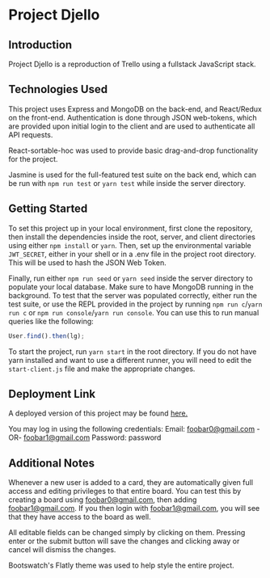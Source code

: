 # Project Djello

## Introduction
Project Djello is a reproduction of Trello using a fullstack JavaScript stack. 

## Technologies Used
This project uses Express and MongoDB on the back-end, and React/Redux on the front-end. Authentication is done through JSON web-tokens, which are provided upon initial login to the client and are used to authenticate all API requests.

React-sortable-hoc was used to provide basic drag-and-drop functionality for the project.

Jasmine is used for the full-featured test suite on the back end, which can be run with `npm run test` or `yarn test` while inside the server directory.

## Getting Started
To set this project up in your local environment, first clone the repository, then install the dependencies inside the root, server, and client directories using either `npm install` or `yarn`. Then, set up the environmental variable `JWT_SECRET`, either in your shell or in a .env file in the project root directory. This will be used to hash the JSON Web Token. 

Finally, run either `npm run seed` or `yarn seed` inside the server directory to populate your local database. Make sure to have MongoDB running in the background. To test that the server was populated correctly, either run the test suite, or use the REPL provided in the project by running `npm run c`/`yarn run c` or `npm run console`/`yarn run console`. You can use this to run manual queries like the following:

```javascript
User.find().then(lg);
```

To start the project, run `yarn start` in the root directory. If you do not have yarn installed and want to use a different runner, you will need to edit the `start-client.js` file and make the appropriate changes.

## Deployment Link
A deployed version of this project may be found [here.](https://salty-dawn-77328.herokuapp.com/)

You may log in using the following credentials:
Email: foobar0@gmail.com -OR- foobar1@gmail.com
Password: password

## Additional Notes
Whenever a new user is added to a card, they are automatically given full access and editing privileges to that entire board. You can test this by creating a board using foobar0@gmail.com, then adding foobar1@gmail.com. If you then login with foobar1@gmail.com, you will see that they have access to the board as well.

All editable fields can be changed simply by clicking on them. Pressing enter or the submit button will save the changes and clicking away or cancel will dismiss the changes. 

Bootswatch's Flatly theme was used to help style the entire project.